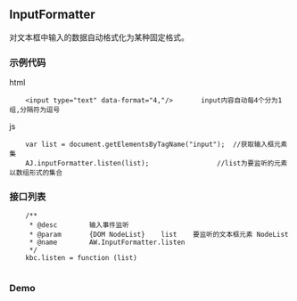 ## InputFormatter

对文本框中输入的数据自动格式化为某种固定格式。  


### 示例代码
html
```
	<input type="text" data-format="4,"/>		input内容自动每4个分为1组,分隔符为逗号
```

js
```
	var list = document.getElementsByTagName("input");	//获取输入框元素集
	AJ.inputFormatter.listen(list);					//list为要监听的元素以数组形式的集合
```


### 接口列表

```
	/**
	 * @desc        输入事件监听
	 * @param       {DOM NodeList}    list    要监听的文本框元素 NodeList
	 * @name        AW.InputFormatter.listen
	 */
	kbc.listen = function (list)
	
```

### Demo
